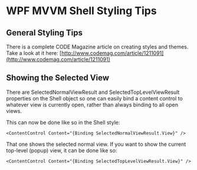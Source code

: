 ﻿# WPF MVVM Shell Styling Tips

## General Styling Tips

There is a complete CODE Magazine article on creating styles and themes. Take a look at it here: [http://www.codemag.com/article/1211091](http://www.codemag.com/article/1211091)

## Showing the Selected View

There are SelectedNormalViewResult and SelectedTopLevelViewResult properties on the Shell object so one can easily bind a content control to whatever view is currently open, rather than always binding to all open views. 

This can now be done like so in the Shell style:

```
<ContentControl Content="{Binding SelectedNormalViewResult.View}" />
```

That one shows the selected normal view. If you want to show the current top-level (popup) view, it can be done like so:

```
<ContentControl Content="{Binding SelectedTopLevelViewResult.View}" />
```

 
